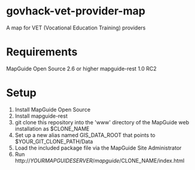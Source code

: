 # govhack-vet-provider-map
A map for VET (Vocational Education Training) providers

# Requirements

MapGuide Open Source 2.6 or higher
mapguide-rest 1.0 RC2

# Setup

1. Install MapGuide Open Source
2. Install mapguide-rest 
3. git clone this repository into the 'www' directory of the MapGuide web installation as $CLONE_NAME
4. Set up a new alias named GIS_DATA_ROOT that points to $YOUR_GIT_CLONE_PATH/Data
5. Load the included package file via the MapGuide Site Administrator
6. Run http://$YOURMAPGUIDESERVER/mapguide/$CLONE_NAME/index.html
